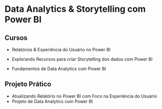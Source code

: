 # Data Analytics & Storytelling com Power BI

## Cursos 

- Relatórios & Experiência do Usuário no Power BI

- Explorando Recursos para criar Storytelling dos dados com Power BI

- Fundamentos de Data Analytics com Power BI


## Projeto Prático

- Atualizando Relatório no Power BI com Foco na Experiência do Usuário
- Projeto de Data Analytics com Power BI
